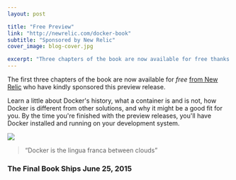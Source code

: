 ```yaml
---
layout: post

title: "Free Preview"
link: "http://newrelic.com/docker-book"
subtitle: "Sponsored by New Relic"
cover_image: blog-cover.jpg

excerpt: "Three chapters of the book are now available for free thanks to the sponsorship of New Relic."
---
```


The first three chapters of the book are now available for *free* [from New
Relic](http://newrelic.com/docker-book) who have kindly sponsored this preview
release.

Learn a little about Docker's history, what a container is and is not, how
Docker is different from other solutions, and why it might be a good fit for
you. By the time you're finished with the preview releases, you'll have Docker
installed and running on your development system.

<div class="full zoomable"><img src="{{ site.baseurl }}images/new_relic_preview_edition_pdf.jpg"></div>

> “Docker is the lingua franca between clouds”

### The Final Book Ships June 25, 2015
